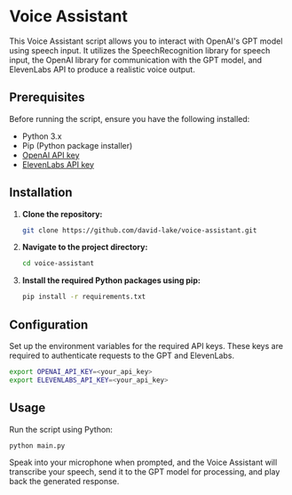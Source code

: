 # Voice Assistant

This Voice Assistant script allows you to interact with OpenAI's GPT model using speech input. It utilizes the SpeechRecognition library for speech input, the OpenAI library for communication with the GPT model, and ElevenLabs API to produce a realistic voice output.

## Prerequisites

Before running the script, ensure you have the following installed:

- Python 3.x
- Pip (Python package installer)
- [OpenAI API key]([https://link-url-here.org](https://platform.openai.com/docs/overview))
- [ElevenLabs API key]([https://link-url-here.org](https://elevenlabs.io/))

## Installation

1. **Clone the repository:**

    ```bash
    git clone https://github.com/david-lake/voice-assistant.git
    ```

2. **Navigate to the project directory:**

    ```bash
    cd voice-assistant
    ```

3. **Install the required Python packages using pip:**

    ```bash
    pip install -r requirements.txt
    ```

## Configuration

Set up the environment variables for the required API keys. These keys are required to authenticate requests to the GPT and ElevenLabs.

```bash
export OPENAI_API_KEY=<your_api_key>
export ELEVENLABS_API_KEY=<your_api_key>
```
## Usage

Run the script using Python:

```bash
python main.py
 ```
Speak into your microphone when prompted, and the Voice Assistant will transcribe your speech, send it to the GPT model for processing, and play back the generated response.
